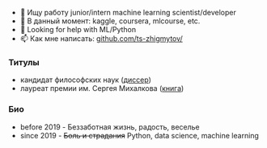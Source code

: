 <!--
### Всем привет 👋
**ts-zhigmytov/ts-zhigmytov/** очень ✨ _важный_ ✨ репозиторий, потому что его `README.md` (этот файл) будет висеть в профиле.

Here are some ideas to get you started:

- 🔭 I’m currently working at Elsevier on various NLP tasks
- 🌱 I’m currently learning ...
- 👯 I’m looking to collaborate on ...
- 🤔 I’m looking for help with ...
- 💬 Ask me about ...
- 📫 How to reach me: ...
- 😄 Pronouns: ...
- ⚡ Fun fact: ...
-->
- 🔭 Ищу работу junior/intern machine learning scientist/developer
- 🌱 В данный момент: kaggle, coursera, mlcourse, etc.
- 🤔 Looking for help with ML/Python 
- 📫 Как мне написать: [github.com/ts-zhigmytov/](https://github.com/ts-zhigmytov/)


### Титулы 
- кандидат философских наук ([диссер](http://www.bsu.ru/dissers/?did=726))
- лауреат премии им. Сергея Михалкова ([книга](https://detlit.ru/kvantonavty.-pyatyy-fakultet/))
 

### Био
- before 2019 - Беззаботная жизнь, радость, веселье
- since 2019 - ~~Боль и страдания~~ Python, data science, machine learning
